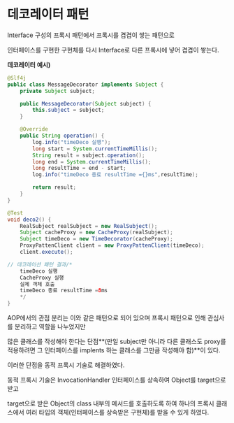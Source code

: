 # 데코레이터 패턴

Interface 구성의 프록시 패턴에서 프록시를 겹겹이 쌓는 패턴으로

인터페이스를 구현한 구현체를 다시 Interface로 다른 프록시에 넣어 겹겹이 쌓는다.

**데코레이터 예시)**

```java
@Slf4j
public class MessageDecorator implements Subject {
    private Subject subject;

    public MessageDecorator(Subject subject) {
        this.subject = subject;
    }

    @Override
    public String operation() {
        log.info("timeDeco 실행");
        long start = System.currentTimeMillis();
        String result = subject.operation();
        long end = System.currentTimeMillis();
        long resultTime = end - start;
        log.info("timeDeco 종료 resultTime ={}ms",resultTime);

        return result;
    }
}
```

```java
@Test
void deco2() {
    RealSubject realSubject = new RealSubject();
    Subject cacheProxy = new CacheProxy(realSubject);
    Subject timeDeco = new TimeDecorator(cacheProxy);
    ProxyPattenClient client = new ProxyPattenClient(timeDeco);
    client.execute();

// 데코레이션 패턴 결과/*
    timeDeco 실행
    CacheProxy 실행
    실제 객체 호출
    timeDeco 종료 resultTime =8ms
    */
}
```

AOP에서의 관점 분리는 이와 같은 패턴으로 되어 있으며 프록시 패턴으로 인해 관심사를 분리하고 역할을 나누었지만

많은 클래스를 작성해야 한다는 단점**(만일 subject만 아니라 다른 클래스도 proxy를 적용하려면 그 인터페이스를 implents 하는 클래스를 그만큼 작성해야 함)**이 있다.

이러한 단점을 동적 프록시 기술로 해결하였다.

동적 프록시 기술은 InvocationHandler 인터페이스를 상속하여 Object를 target으로 받고

target으로 받은 Object의 class 내부의 메서드를 호출하도록 하여 하나의 프록시 클래스에서 여러 타입의 객체(인터페이스를 상속받은 구현체)를 받을 수 있게 하였다.